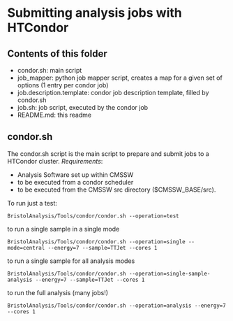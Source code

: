 # Submitting analysis jobs with HTCondor

## Contents of this folder
 - condor.sh: main script
 - job_mapper: python job mapper script, creates a map for a given set of options (1 entry per condor job)
 - job.description.template: condor job description template, filled by condor.sh
 - job.sh: job script, executed by the condor job
 - README.md: this readme
 
## condor.sh
The condor.sh script is the main script to prepare and submit jobs to a HTCondor cluster.
*Requirements*: 
 - Analysis Software set up within CMSSW
 - to be executed from a condor scheduler
 - to be executed from the CMSSW src directory ($CMSSW_BASE/src).
 
To run just a test:
```shell
BristolAnalysis/Tools/condor/condor.sh --operation=test
```
to run a single sample in a single mode
```shell
BristolAnalysis/Tools/condor/condor.sh --operation=single --mode=central --energy=7 --sample=TTJet --cores 1
```
to run a single sample for all analysis modes
```shell
BristolAnalysis/Tools/condor/condor.sh --operation=single-sample-analysis --energy=7 --sample=TTJet --cores 1
```
to run the full analysis (many jobs!)
```shell
BristolAnalysis/Tools/condor/condor.sh --operation=analysis --energy=7 --cores 1
```